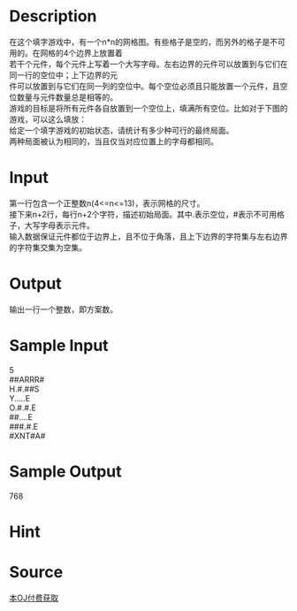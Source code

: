 
# Description

<div class="content"><div>在这个填字游戏中，有一个n*n的网格图。有些格子是空的，而另外的格子是不可用的。在网格的4个边界上放置着</div>
<div>若干个元件，每个元件上写着一个大写字母。左右边界的元件可以放置到与它们在同一行的空位中；上下边界的元</div>
<div>件可以放置到与它们在同一列的空位中。每个空位必须且只能放置一个元件，且空位数量与元件数量总是相等的。</div>
<div>游戏的目标是将所有元件各自放置到一个空位上，填满所有空位。比如对于下图的游戏，可以这么填放：</div>
<div><img src="/source/bzoj/5051/img/aHR0cDovL2JlZ2luLmx5ZHN5LmNvbS9KdWRnZU9ubGluZS91cGxvYWQvMjI5MS5wbmc=.png" alt=""/></div>
<div>给定一个填字游戏的初始状态，请统计有多少种可行的最终局面。</div>
<div>两种局面被认为相同的，当且仅当对应位置上的字母都相同。</div>
<div></div></div>

# Input

<div class="content"><div>第一行包含一个正整数n(4&lt;=n&lt;=13)，表示网格的尺寸。</div>
<div>接下来n+2行，每行n+2个字符，描述初始局面。其中.表示空位，#表示不可用格子，大写字母表示元件。</div>
<div>输入数据保证元件都位于边界上，且不位于角落，且上下边界的字符集与左右边界的字符集交集为空集。</div>
<div></div></div>

# Output

<div class="content"><div>输出一行一个整数，即方案数。</div>
<div></div></div>

# Sample Input

<div class="content"><span class="sampledata">5<br/>
##ARRR#<br/>
H.#.##S<br/>
Y.....E<br/>
O.#.#.E<br/>
##....E<br/>
###.#.E<br/>
#XNT#A#</span></div>

# Sample Output

<div class="content"><span class="sampledata">768</span></div>

# Hint

<div class="content"><p></p></div>

# Source

<div class="content"><p><a href="problemset.php?search=本OJ付费获取">本OJ付费获取</a></p></div>

